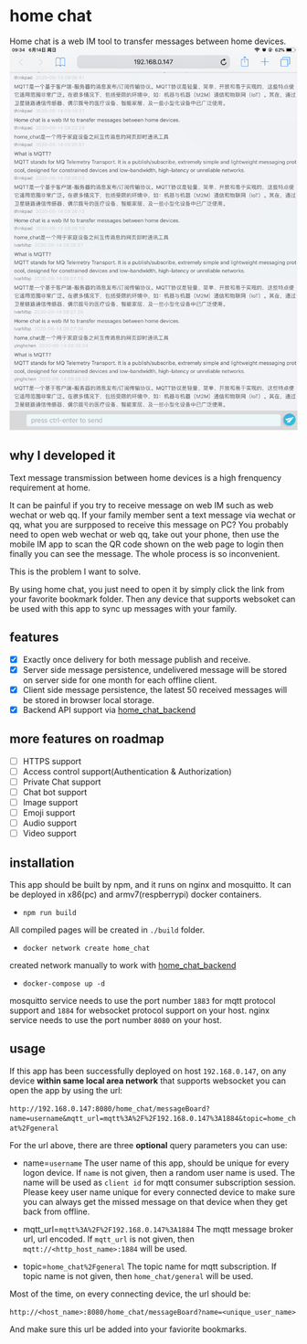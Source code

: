 # home chat

Home chat is a web IM tool to transfer messages between home devices.
![home_chat_demo](https://raw.githubusercontent.com/iintothewind/images/master/home_chat_demo_003.png)

## why I developed it

Text message transmission between home devices is a high frenquency requirement at home.

It can be painful if you try to receive message on web IM such as web wechat or web qq.
If your family member sent a text message via wechat or qq, what you are surpposed to receive this message on PC? You probably need to open web wechat or web qq, take out your phone, then use the mobile IM app to scan the QR code shown on the web page to login then finally you can see the message.
The whole process is so inconvenient.

This is the problem I want to solve.

By using home chat, you just need to open it by simply click the link from your favorite bookmark folder.
Then any device that supports websoket can be used with this app to sync up messages with your family.

## features

- [X] Exactly once delivery for both message publish and receive.
- [X] Server side message persistence, undelivered message will be stored on server side for one month for each offline client.
- [X] Client side message persistence, the latest 50 received messages will be stored in browser local storage.
- [X] Backend API support via [home_chat_backend](https://github.com/iintothewind/home_chat_backend)

## more features on roadmap

- [ ] HTTPS support
- [ ] Access control support(Authentication & Authorization)
- [ ] Private Chat support
- [ ] Chat bot support
- [ ] Image support
- [ ] Emoji support
- [ ] Audio support
- [ ] Video support

## installation

This app should be built by npm, and it runs on nginx and mosquitto.
It can be deployed in x86(pc) and armv7(respberrypi) docker containers.

- `npm run build`

All compiled pages will be created in `./build` folder.

- `docker network create home_chat`

created network manually to work with [home_chat_backend](https://github.com/iintothewind/home_chat_backend)

- `docker-compose up -d`

mosquitto service needs to use the port number `1883` for mqtt protocol support and `1884` for websocket protocol support on your host.
nginx service needs to use the port number `8080` on your host.

## usage

If this app has been successfully deployed on host `192.168.0.147`, on any device **within same local area network** that supports websocket you can open the app by using the url:

`http://192.168.0.147:8080/home_chat/messageBoard?name=username&mqtt_url=mqtt%3A%2F%2F192.168.0.147%3A1884&topic=home_chat%2Fgeneral`

For the url above, there are three **optional** query parameters you can use:

- name=`username`
The user name of this app, should be unique for every logon device.
If `name` is not given, then a random user name is used.
The name will be used as `client id` for mqtt consumer subscription session.
Please keey user name unique for every connected device to make sure you can always get the missed message on that device when they get back from offline.

- mqtt_url=`mqtt%3A%2F%2F192.168.0.147%3A1884`
The mqtt message broker url, url encoded.
If `mqtt_url` is not given, then `mqtt://<http_host_name>:1884` will be used.

- topic=`home_chat%2Fgeneral`
The topic name for mqtt subscription.
If topic name is not given, then `home_chat/general` will be used.

Most of the time, on every connecting device, the url should be:

`http://<host_name>:8080/home_chat/messageBoard?name=<unique_user_name>`

And make sure this url be added into your faviorite bookmarks.

